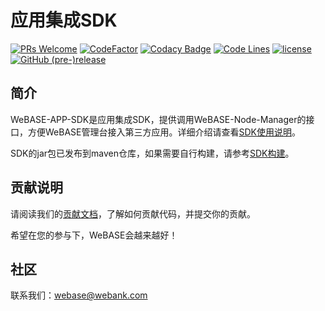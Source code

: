 # 应用集成SDK
[![PRs Welcome](https://img.shields.io/badge/PRs-welcome-brightgreen.svg?style=flat-square)](https://webasedoc.readthedocs.io/zh_CN/latest/docs/WeBASE/CONTRIBUTING.html)
[![CodeFactor](https://www.codefactor.io/repository/github/webankfintech/WeBASE-APP-SDK/badge)](https://www.codefactor.io/repository/github/webankfintech/WeBASE-APP-SDK)
[![Codacy Badge](https://api.codacy.com/project/badge/Grade/f5be085401f54e7080a654693ac260d4)](https://www.codacy.com/gh/WeBankFinTech/WeBASE-APP-SDK?utm_source=github.com&amp;utm_medium=referral&amp;utm_content=WeBankFinTech/WeBASE-APP-SDK&amp;utm_campaign=Badge_Grade)
[![Code Lines](https://tokei.rs/b1/github/WeBankFinTech/WeBASE-APP-SDK?category=code)](https://github.com/WeBankFinTech/WeBASE-APP-SDK)
[![license](http://img.shields.io/badge/license-Apache%20v2-blue.svg)](http://www.apache.org/licenses/)
[![GitHub (pre-)release](https://img.shields.io/github/release/WeBankFinTech/WeBASE-APP-SDK/all.svg)](https://github.com/WeBankFinTech/WeBASE-APP-SDK/releases)

## 简介
WeBASE-APP-SDK是应用集成SDK，提供调用WeBASE-Node-Manager的接口，方便WeBASE管理台接入第三方应用。详细介绍请查看[SDK使用说明](./appendix.md)。

SDK的jar包已发布到maven仓库，如果需要自行构建，请参考[SDK构建](./install.md)。

## 贡献说明
请阅读我们的[贡献文档](https://webasedoc.readthedocs.io/zh_CN/latest/docs/WeBASE/CONTRIBUTING.html)，了解如何贡献代码，并提交你的贡献。

希望在您的参与下，WeBASE会越来越好！

## 社区
联系我们：webase@webank.com
